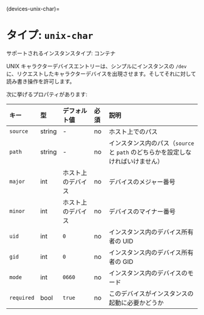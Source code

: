 (devices-unix-char)=
# タイプ: `unix-char`

サポートされるインスタンスタイプ: コンテナ

UNIX キャラクターデバイスエントリーは、シンプルにインスタンスの `/dev` に、リクエストしたキャラクターデバイスを出現させます。そしてそれに対して読み書き操作を許可します。

次に挙げるプロパティがあります:

キー       | 型     | デフォルト値       | 必須 | 説明
:--        | :--    | :--                | :--  | :--
`source`   | string | -                  | no   | ホスト上でのパス
`path`     | string | -                  | no   | インスタンス内のパス（`source` と `path` のどちらかを設定しなければいけません）
`major`    | int    | ホスト上のデバイス | no   | デバイスのメジャー番号
`minor`    | int    | ホスト上のデバイス | no   | デバイスのマイナー番号
`uid`      | int    | `0`                | no   | インスタンス内のデバイス所有者の UID
`gid`      | int    | `0`                | no   | インスタンス内のデバイス所有者の GID
`mode`     | int    | `0660`             | no   | インスタンス内のデバイスのモード
`required` | bool   | `true`             | no   | このデバイスがインスタンスの起動に必要かどうか

